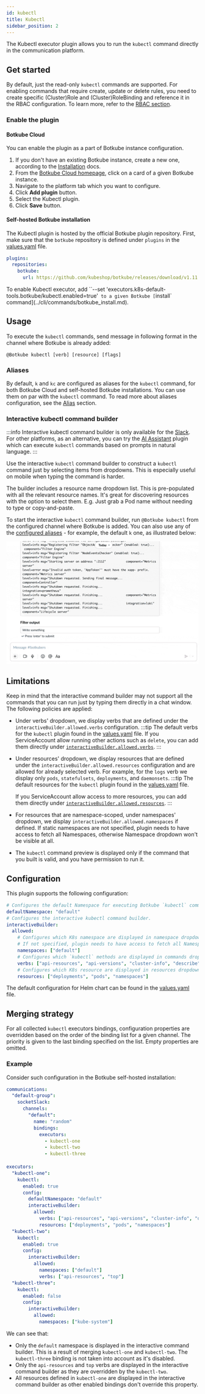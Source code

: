 ```yaml
---
id: kubectl
title: Kubectl
sidebar_position: 2
---
```


The Kubectl executor plugin allows you to run the `kubectl` command directly in the communication platform.

## Get started

By default, just the read-only `kubectl` commands are supported. For enabling commands that require create, update or delete rules, you need to create specific (Cluster)Role and (Cluster)RoleBinding and reference it in the RBAC configuration. To learn more, refer to the [RBAC section](../features/rbac.md).

### Enable the plugin

#### Botkube Cloud

You can enable the plugin as a part of Botkube instance configuration.

1. If you don't have an existing Botkube instance, create a new one, according to the [Installation](../installation/slack/index.md) docs.
2. From the [Botkube Cloud homepage](https://app.botkube.io), click on a card of a given Botkube instance.
3. Navigate to the platform tab which you want to configure.
4. Click **Add plugin** button.
5. Select the Kubectl plugin.
6. Click **Save** button.

#### Self-hosted Botkube installation

The Kubectl plugin is hosted by the official Botkube plugin repository. First, make sure that the `botkube` repository is defined under `plugins` in the [values.yaml](https://github.com/kubeshop/botkube/blob/main/helm/botkube/values.yaml) file.

```yaml
plugins:
  repositories:
    botkube:
      url: https://github.com/kubeshop/botkube/releases/download/v1.11.0/plugins-index.yaml
```

To enable Kubectl executor, add ``--set 'executors.k8s-default-tools.botkube/kubectl.enabled=true'` to a given Botkube [`install` command](../cli/commands/botkube_install.md).

## Usage

To execute the `kubectl` commands, send message in following format in the channel where Botkube is already added:

```
@Botkube kubectl [verb] [resource] [flags]
```

### Aliases

By default, `k` and `kc` are configured as aliases for the `kubectl` command, for both Botkube Cloud and self-hosted Botkube installations. You can use them on par with the `kubectl` command. To read more about aliases configuration, see the [Alias](../features/commands.md#command-aliases) section.

### Interactive kubectl command builder

:::info
Interactive kubectl command builder is only available for the [Slack](../installation/slack/index.md).
For other platforms, as an alternative, you can try the [AI Assistant](./ai-assistant.mdx) plugin which can execute `kubectl` commands based on prompts in natural language.
:::

Use the interactive `kubectl` command builder to construct a `kubectl` command just by selecting items from dropdowns. This is especially useful on mobile when typing the command is harder.

The builder includes a resource name dropdown list. This is pre-populated with all the relevant resource names. It's great for discovering resources with the option to select them. E.g. Just grab a Pod name without needing to type or copy-and-paste.

To start the interactive `kubectl` command builder, run `@Botkube kubectl` from the configured channel where Botkube is added.
You can also use any of the [configured aliases](../features/commands.md#command-aliases) - for example, the default `k` one, as illustrated below:

![kubectl command builder](./assets/kc-cmd-builder.gif)

## Limitations

Keep in mind that the interactive command builder may not support all the commands that you can run just by typing them directly in a chat window. The following policies are applied:

- Under verbs' dropdown, we display verbs that are defined under the `interactiveBuilder.allowed.verbs` configuration.
  :::tip
  The default verbs for the `kubectl` plugin found in the [values.yaml](https://github.com/kubeshop/botkube/blob/main/helm/botkube/values.yaml) file.
  If you ServiceAccount allow running other actions such as `delete`, you can add them directly under [`interactiveBuilder.allowed.verbs`](#configuration).
  :::

- Under resources' dropdown, we display resources that are defined under the `interactiveBuilder.allowed.resources` configuration and are allowed for already selected verb. For example, for the `logs` verb we display only `pods`, `statefulsets`, `deployments`, and `daemonsets`.
  :::tip
  The default resources for the `kubectl` plugin found in the [values.yaml](https://github.com/kubeshop/botkube/blob/main/helm/botkube/values.yaml) file.

  If you ServiceAccount allow access to more resources, you can add them directly under [`interactiveBuilder.allowed.resources`](#configuration).
  :::

- For resources that are namespace-scoped, under namespaces' dropdown, we display `interactiveBuilder.allowed.namespaces` if defined. If static namespaces are not specified, plugin needs to have access to fetch all Namespaces, otherwise Namespace dropdown won't be visible at all.

- The `kubectl` command preview is displayed only if the command that you built is valid, and you have permission to run it.

## Configuration

This plugin supports the following configuration:

```yaml
# Configures the default Namespace for executing Botkube `kubectl` commands. If not set, uses the 'default'.
defaultNamespace: "default"
# Configures the interactive kubectl command builder.
interactiveBuilder:
  allowed:
    # Configures which K8s namespace are displayed in namespace dropdown.
    # If not specified, plugin needs to have access to fetch all Namespaces, otherwise Namespace dropdown won't be visible at all.
    namespaces: ["default"]
    # Configures which `kubectl` methods are displayed in commands dropdown.
    verbs: ["api-resources", "api-versions", "cluster-info", "describe", "explain", "get", "logs", "top"]
    # Configures which K8s resource are displayed in resources dropdown.
    resources: ["deployments", "pods", "namespaces"]
```

The default configuration for Helm chart can be found in the [values.yaml](https://github.com/kubeshop/botkube/blob/main/helm/botkube/values.yaml) file.

## Merging strategy

For all collected `kubectl` executors bindings, configuration properties are overridden based on the order of the binding list for a given channel. The priority is given to the last binding specified on the list. Empty properties are omitted.

### Example

Consider such configuration in the Botkube self-hosted installation:

```yaml
communications:
  "default-group":
    socketSlack:
      channels:
        "default":
          name: "random"
          bindings:
            executors:
              - kubectl-one
              - kubectl-two
              - kubectl-three

executors:
  "kubectl-one":
    kubectl:
      enabled: true
      config:
        defaultNamespace: "default"
        interactiveBuilder:
          allowed:
            verbs: ["api-resources", "api-versions", "cluster-info", "describe", "explain", "get", "logs", "top"]
            resources: ["deployments", "pods", "namespaces"]
  "kubectl-two":
    kubectl:
      enabled: true
      config:
        interactiveBuilder:
          allowed:
            namespaces: ["default"]
            verbs: ["api-resources", "top"]
  "kubectl-three":
    kubectl:
      enabled: false
      config:
        interactiveBuilder:
          allowed:
            namespaces: ["kube-system"]
```

We can see that:

- Only the `default` namespace is displayed in the interactive command builder. This is a result of merging `kubectl-one` and `kubectl-two`. The `kubectl-three` binding is not taken into account as it's disabled.
- Only the `api-resources` and `top` verbs are displayed in the interactive command builder as they are overridden by the `kubectl-two`.
- All resources defined in `kubectl-one` are displayed in the interactive command builder as other enabled bindings don't override this property.
